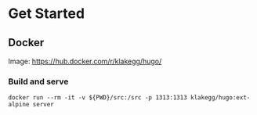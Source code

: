 # Get Started


## Docker
Image: https://hub.docker.com/r/klakegg/hugo/

### Build and serve
```
docker run --rm -it -v ${PWD}/src:/src -p 1313:1313 klakegg/hugo:ext-alpine server
```

